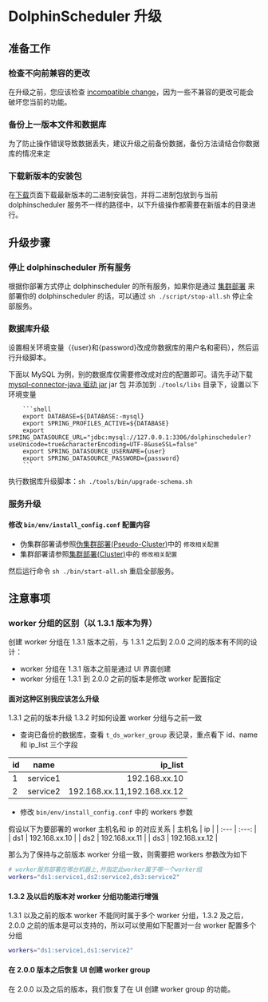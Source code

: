 # DolphinScheduler 升级

## 准备工作

### 检查不向前兼容的更改

在升级之前，您应该检查 [incompatible change](./incompatible.md)，因为一些不兼容的更改可能会破坏您当前的功能。

### 备份上一版本文件和数据库

为了防止操作错误导致数据丢失，建议升级之前备份数据，备份方法请结合你数据库的情况来定

### 下载新版本的安装包

在[下载](https://dolphinscheduler.apache.org/#/zh-cn/download)页面下载最新版本的二进制安装包，并将二进制包放到与当前 dolphinscheduler 服务不一样的路径中，以下升级操作都需要在新版本的目录进行。

## 升级步骤

### 停止 dolphinscheduler 所有服务

根据你部署方式停止 dolphinscheduler 的所有服务，如果你是通过 [集群部署](../installation/cluster.md) 来部署你的 dolphinscheduler 的话，可以通过 `sh ./script/stop-all.sh` 停止全部服务。

### 数据库升级

设置相关环境变量（{user}和{password}改成你数据库的用户名和密码），然后运行升级脚本。

下面以 MySQL 为例，别的数据库仅需要修改成对应的配置即可。请先手动下载 [mysql-connector-java 驱动 jar](https://downloads.MySQL.com/archives/c-j/)
jar 包 并添加到 `./tools/libs` 目录下，设置以下环境变量

        ```shell
        export DATABASE=${DATABASE:-mysql}
        export SPRING_PROFILES_ACTIVE=${DATABASE}
        export SPRING_DATASOURCE_URL="jdbc:mysql://127.0.0.1:3306/dolphinscheduler?useUnicode=true&characterEncoding=UTF-8&useSSL=false"
        export SPRING_DATASOURCE_USERNAME={user}
        export SPRING_DATASOURCE_PASSWORD={password}
        ```

执行数据库升级脚本：`sh ./tools/bin/upgrade-schema.sh`

### 服务升级

#### 修改 `bin/env/install_config.conf` 配置内容

- 伪集群部署请参照[伪集群部署(Pseudo-Cluster)](../installation/pseudo-cluster.md)中的 `修改相关配置`
- 集群部署请参照[集群部署(Cluster)](../installation/cluster.md)中的 `修改相关配置`

然后运行命令 `sh ./bin/start-all.sh` 重启全部服务。

## 注意事项

### worker 分组的区别（以 1.3.1 版本为界）

创建 worker 分组在 1.3.1 版本之前，与 1.3.1 之后到 2.0.0 之间的版本有不同的设计：

- worker 分组在 1.3.1 版本之前是通过 UI 界面创建
- worker 分组在 1.3.1 到 2.0.0 之前的版本是修改 worker 配置指定

#### 面对这种区别我应该怎么升级

1.3.1 之前的版本升级 1.3.2 时如何设置 worker 分组与之前一致

- 查询已备份的数据库，查看 `t_ds_worker_group` 表记录，重点看下 id、name 和 ip_list 三个字段

| id |   name   |                     ip_list |
|:---|:--------:|----------------------------:|
| 1  | service1 |               192.168.xx.10 |
| 2  | service2 | 192.168.xx.11,192.168.xx.12 |

- 修改 `bin/env/install_config.conf` 中的 workers 参数

假设以下为要部署的 worker 主机名和 ip 的对应关系
| 主机名 | ip |
| :--- | :---: |
| ds1 | 192.168.xx.10 |
| ds2 | 192.168.xx.11 |
| ds3 | 192.168.xx.12 |

那么为了保持与之前版本 worker 分组一致，则需要把 workers 参数改为如下

```sh
# worker服务部署在哪台机器上,并指定此worker属于哪一个worker组
workers="ds1:service1,ds2:service2,ds3:service2"
```

#### 1.3.2 及以后的版本对 worker 分组功能进行增强

1.3.1 以及之前的版本 worker 不能同时属于多个 worker 分组，1.3.2 及之后，2.0.0 之前的版本是可以支持的，所以可以使用如下配置对一台 worker 配置多个分组

```sh
workers="ds1:service1,ds1:service2"
```

#### 在 2.0.0 版本之后恢复 UI 创建 worker group

在 2.0.0 以及之后的版本，我们恢复了在 UI 创建 worker group 的功能。

